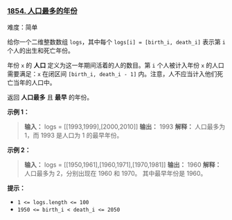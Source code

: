 ### [1854\. 人口最多的年份](https://leetcode.cn/problems/maximum-population-year/)

难度：简单

给你一个二维整数数组 `logs`，其中每个 `logs[i] = [birth_i, death_i]` 表示第 `i` 个人的出生和死亡年份。

年份 `x` 的 **人口** 定义为这一年期间活着的人的数目。第 `i` 个人被计入年份 `x` 的人口需要满足：`x` 在闭区间 `[birth_i, death_i - 1]` 内。注意，人不应当计入他们死亡当年的人口中。

返回 **人口最多** 且 **最早** 的年份。

**示例 1：**

> **输入：** logs = \[[1993,1999],[2000,2010]]
> **输出：** 1993
> **解释：** 人口最多为 1，而 1993 是人口为 1 的最早年份。

**示例 2：**

> **输入：** logs = \[[1950,1961],[1960,1971],[1970,1981]]
> **输出：** 1960
> **解释：**
> 人口最多为 2，分别出现在 1960 和 1970。
> 其中最早年份是 1960。

**提示：**

- `1 <= logs.length <= 100`
- `1950 <= birth_i < death_i <= 2050`
